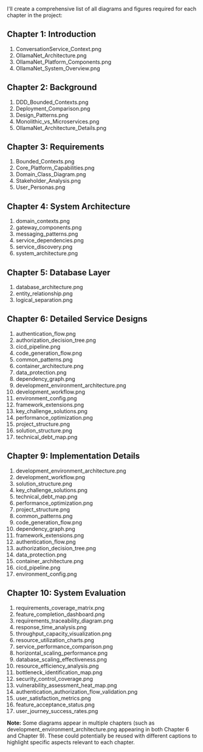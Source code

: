 I'll create a comprehensive list of all diagrams and figures required for each chapter in the project:

## Chapter 1: Introduction
1. ConversationService_Context.png
2. OllamaNet_Architecture.png
3. OllamaNet_Platform_Components.png
4. OllamaNet_System_Overview.png

## Chapter 2: Background
1. DDD_Bounded_Contexts.png
2. Deployment_Comparison.png
3. Design_Patterns.png
4. Monolithic_vs_Microservices.png
5. OllamaNet_Architecture_Details.png

## Chapter 3: Requirements
1. Bounded_Contexts.png
2. Core_Platform_Capabilities.png
3. Domain_Class_Diagram.png
4. Stakeholder_Analysis.png
5. User_Personas.png

## Chapter 4: System Architecture
1. domain_contexts.png
2. gateway_components.png
3. messaging_patterns.png
4. service_dependencies.png
5. service_discovery.png
6. system_architecture.png

## Chapter 5: Database Layer
1. database_architecture.png
2. entity_relationship.png
3. logical_separation.png

## Chapter 6: Detailed Service Designs
1. authentication_flow.png
2. authorization_decision_tree.png
3. cicd_pipeline.png
4. code_generation_flow.png
5. common_patterns.png
6. container_architecture.png
7. data_protection.png
8. dependency_graph.png
9. development_environment_architecture.png
10. development_workflow.png
11. environment_config.png
12. framework_extensions.png
13. key_challenge_solutions.png
14. performance_optimization.png
15. project_structure.png
16. solution_structure.png
17. technical_debt_map.png

## Chapter 9: Implementation Details
1. development_environment_architecture.png
2. development_workflow.png
3. solution_structure.png
4. key_challenge_solutions.png
5. technical_debt_map.png
6. performance_optimization.png
7. project_structure.png
8. common_patterns.png
9. code_generation_flow.png
10. dependency_graph.png
11. framework_extensions.png
12. authentication_flow.png
13. authorization_decision_tree.png
14. data_protection.png
15. container_architecture.png
16. cicd_pipeline.png
17. environment_config.png

## Chapter 10: System Evaluation
1. requirements_coverage_matrix.png
2. feature_completion_dashboard.png
3. requirements_traceability_diagram.png
4. response_time_analysis.png
5. throughput_capacity_visualization.png
6. resource_utilization_charts.png
7. service_performance_comparison.png
8. horizontal_scaling_performance.png
9. database_scaling_effectiveness.png
10. resource_efficiency_analysis.png
11. bottleneck_identification_map.png
12. security_control_coverage.png
13. vulnerability_assessment_heat_map.png
14. authentication_authorization_flow_validation.png
15. user_satisfaction_metrics.png
16. feature_acceptance_status.png
17. user_journey_success_rates.png

**Note:** Some diagrams appear in multiple chapters (such as development_environment_architecture.png appearing in both Chapter 6 and Chapter 9). These could potentially be reused with different captions to highlight specific aspects relevant to each chapter.